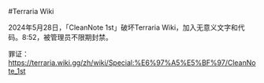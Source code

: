 #Terraria Wiki

2024年5月28日，「CleanNote 1st」破坏Terraria Wiki，加入无意义文字和代码。8:52，被管理员不限期封禁。

罪证： https://terraria.wiki.gg/zh/wiki/Special:%E6%97%A5%E5%BF%97/CleanNote_1st
